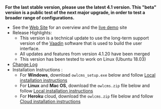 **For the last stable version, please use the latest 4.1 version.  This "beta" version is a public test of the next major upgrade, in order to test a broader range of configurations.**

- See the [Web Site](https://jflamy.github.io/owlcms4/#) for an overview and the [live demo](https://jflamy.github.io/owlcms4/#/?id=demo) site
- Release Highlights: 
  - This version is a technical update to use the long-term support version of the [Vaadin](https://vaadin.com/) software that is used to build the user interface.
  - All updates and features from version 4.1.20 have been merged
  - This version has been tested to work on Linux (Ubuntu 18.03)
- [Change Log](https://github.com/jflamy/owlcms4/issues?q=is%3Aissue+is%3Aclosed+sort%3Aupdated-desc)
- Installation Instructions :
  - For **Windows**, download `owlcms_setup.exe` below and follow [Local installation instructions](https://jflamy.github.io/owlcms4/#/LocalSetup.md) 
  - For **Linux** and **Mac OS**, download the `owlcms.zip` file below and follow [Local installation instructions](https://jflamy.github.io/owlcms4/#/LocalSetup.md) 
  - For **Heroku** cloud, download the `owlcms.zip` file below and follow [Cloud installation instructions](https://jflamy.github.io/owlcms4/#/Heroku.md)

